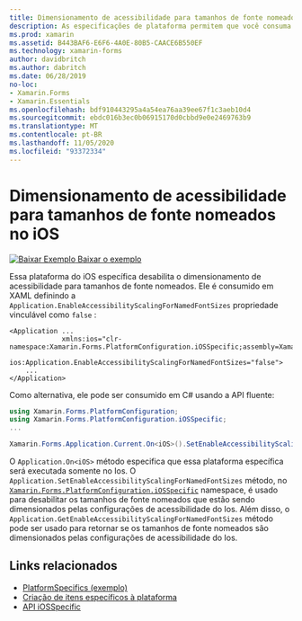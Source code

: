 ```yaml
---
title: Dimensionamento de acessibilidade para tamanhos de fonte nomeados no iOS
description: As especificações de plataforma permitem que você consuma a funcionalidade que só está disponível em uma plataforma específica, sem implementar renderizadores ou efeitos personalizados. Este artigo explica como consumir a plataforma do iOS específica que desabilita o dimensionamento de acessibilidade para tamanhos de fonte nomeados.
ms.prod: xamarin
ms.assetid: B443BAF6-E6F6-4A0E-80B5-CAACE6B550EF
ms.technology: xamarin-forms
author: davidbritch
ms.author: dabritch
ms.date: 06/28/2019
no-loc:
- Xamarin.Forms
- Xamarin.Essentials
ms.openlocfilehash: bdf910443295a4a54ea76aa39ee67f1c3aeb10d4
ms.sourcegitcommit: ebdc016b3ec0b06915170d0cbbd9e0e2469763b9
ms.translationtype: MT
ms.contentlocale: pt-BR
ms.lasthandoff: 11/05/2020
ms.locfileid: "93372334"
---
```

# <a name="accessibility-scaling-for-named-font-sizes-on-ios"></a>Dimensionamento de acessibilidade para tamanhos de fonte nomeados no iOS

[![Baixar Exemplo](~/media/shared/download.png) Baixar o exemplo](/samples/xamarin/xamarin-forms-samples/userinterface-platformspecifics)

Essa plataforma do iOS específica desabilita o dimensionamento de acessibilidade para tamanhos de fonte nomeados. Ele é consumido em XAML definindo a `Application.EnableAccessibilityScalingForNamedFontSizes` propriedade vinculável como `false` :

```xaml
<Application ...
             xmlns:ios="clr-namespace:Xamarin.Forms.PlatformConfiguration.iOSSpecific;assembly=Xamarin.Forms.Core"
             ios:Application.EnableAccessibilityScalingForNamedFontSizes="false">
    ...
</Application>
```

Como alternativa, ele pode ser consumido em C# usando a API fluente:

```csharp
using Xamarin.Forms.PlatformConfiguration;
using Xamarin.Forms.PlatformConfiguration.iOSSpecific;
...

Xamarin.Forms.Application.Current.On<iOS>().SetEnableAccessibilityScalingForNamedFontSizes(false);
```

O `Application.On<iOS>` método especifica que essa plataforma específica será executada somente no Ios. O `Application.SetEnableAccessibilityScalingForNamedFontSizes` método, no [`Xamarin.Forms.PlatformConfiguration.iOSSpecific`](xref:Xamarin.Forms.PlatformConfiguration.iOSSpecific) namespace, é usado para desabilitar os tamanhos de fonte nomeados que estão sendo dimensionados pelas configurações de acessibilidade do Ios. Além disso, o `Application.GetEnableAccessibilityScalingForNamedFontSizes` método pode ser usado para retornar se os tamanhos de fonte nomeados são dimensionados pelas configurações de acessibilidade do Ios.

## <a name="related-links"></a>Links relacionados

- [PlatformSpecifics (exemplo)](/samples/xamarin/xamarin-forms-samples/userinterface-platformspecifics)
- [Criação de itens específicos à plataforma](~/xamarin-forms/platform/platform-specifics/index.md#creating-platform-specifics)
- [API iOSSpecific](xref:Xamarin.Forms.PlatformConfiguration.iOSSpecific)